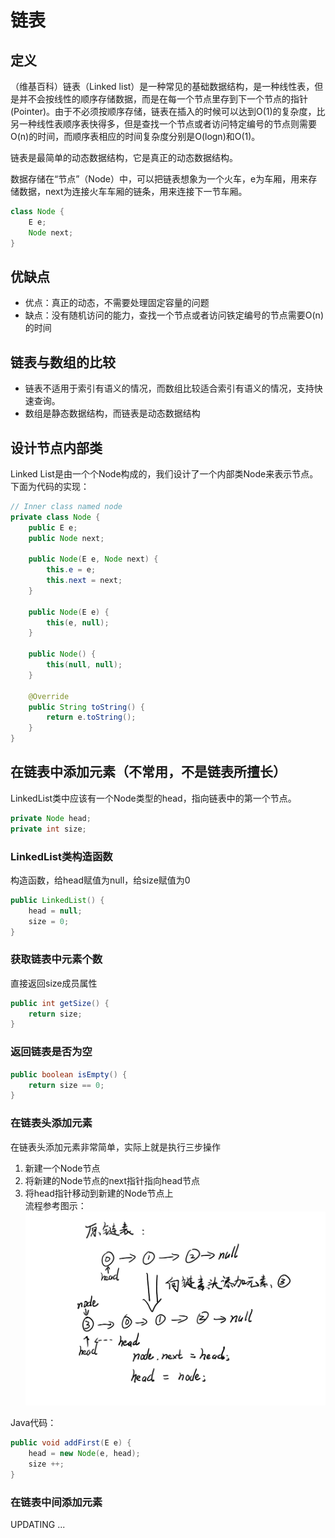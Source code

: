 # 链表

## 定义
（维基百科）链表（Linked list）是一种常见的基础数据结构，是一种线性表，但是并不会按线性的顺序存储数据，而是在每一个节点里存到下一个节点的指针(Pointer)。由于不必须按顺序存储，链表在插入的时候可以达到O(1)的复杂度，比另一种线性表顺序表快得多，但是查找一个节点或者访问特定编号的节点则需要O(n)的时间，而顺序表相应的时间复杂度分别是O(logn)和O(1)。  

链表是最简单的动态数据结构，它是真正的动态数据结构。  

数据存储在“节点”（Node）中，可以把链表想象为一个火车，e为车厢，用来存储数据，next为连接火车车厢的链条，用来连接下一节车厢。  
```Java
class Node {
    E e;
    Node next;
}
```

## 优缺点
* 优点：真正的动态，不需要处理固定容量的问题
* 缺点：没有随机访问的能力，查找一个节点或者访问铁定编号的节点需要O(n)的时间

## 链表与数组的比较
* 链表不适用于索引有语义的情况，而数组比较适合索引有语义的情况，支持快速查询。
* 数组是静态数据结构，而链表是动态数据结构

## 设计节点内部类
Linked List是由一个个Node构成的，我们设计了一个内部类Node来表示节点。下面为代码的实现：
```java
// Inner class named node
private class Node {
    public E e;
    public Node next;

    public Node(E e, Node next) {
        this.e = e;
        this.next = next;
    }

    public Node(E e) {
        this(e, null);
    }

    public Node() {
        this(null, null);
    }

    @Override
    public String toString() {
        return e.toString();
    }
}
```

## 在链表中添加元素（不常用，不是链表所擅长）
LinkedList类中应该有一个Node类型的head，指向链表中的第一个节点。
```Java
private Node head;
private int size;
```

### LinkedList类构造函数
构造函数，给head赋值为null，给size赋值为0
```Java
public LinkedList() {
    head = null;
    size = 0;
}
```

### 获取链表中元素个数
直接返回size成员属性
```Java
public int getSize() {
    return size;
}
```

### 返回链表是否为空
```Java
public boolean isEmpty() {
    return size == 0;
}
```

### 在链表头添加元素
在链表头添加元素非常简单，实际上就是执行三步操作
1. 新建一个Node节点
2. 将新建的Node节点的next指针指向head节点
3. 将head指针移动到新建的Node节点上  
流程参考图示：
![在链表头部添加元素](./images/add-first.PNG)

Java代码：
```Java
public void addFirst(E e) {
    head = new Node(e, head);
    size ++;
}
```

### 在链表中间添加元素
UPDATING ...
